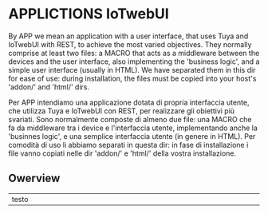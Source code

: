 #  APPLICTIONS IoTwebUI

By APP we mean an application with a user interface, that uses Tuya and IoTwebUI with REST, to achieve the most varied objectives.
They normally comprise at least two files: a MACRO that acts as a middleware between the devices and the user interface, also implementing the 'business logic', and a simple user interface (usually in HTML).
We have separated them in this dir for ease of use: during installation, the files must be copied into your host's 'addon/' and 'html/' dirs.

Per APP intendiamo una applicazione dotata di propria interfaccia utente, che utilizza Tuya e IoTwebUI con REST, per realizzare gli obiettivi più svariati.
Sono normalmente composte di almeno due file: una MACRO che fa da middleware tra i device e l'interfaccia utente, implementando anche la 'businnes logic', e una semplice interfaccia utente (in genere in HTML).
Per comodità di uso li abbiamo separati in questa dir: in fase di installazione i file vanno copiati nelle dir 'addon/' e 'html/' della vostra installazione.  

## Owerview
<table>

<tr><td width = "100%">  testo  </td><td><img src="https://github.com/msillano/IoTwebUI/blob/main/pics/app02.png?raw=true" />  </td></tr>
